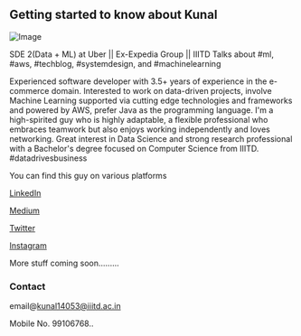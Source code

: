 ## Getting started to know about Kunal

![Image](https://lh3.googleusercontent.com/kkbDzl-VyGnCWeQt5dvfnnJl2pZlBPwtZ54xZSpgzYy6hU8rR8C9QqhQXlXdwcq1sAE19gBSNjrlDs7qq4dyZMPMJi6xf9ZhdcecN9J9obAAeMNAJFMxsH4I02xnAYV3M4VRn6k5ZgCd4q92UDUNF3DVzctjmm5xYZUEn70buCFCTnPpdY_2cbcRiq1nkGyx3g0SVWaLIjHfAtrbb63R2fShGW1BWAgX6WFmlmNuBqOEn8B--CWITVnU7Aa5YxiMExcGfVTpn6vAchfoWTkh2om00ygiNhVJvbWk2kbJICEl14Vf4C-t0BVUnMXyFZWR6Wk1e0kZSrJ8hSJ4Jbh8la_G2RjfhTbP0ZXfJ2bIwVvwsWwv_0IOLT5D-u2OpCj4Xlm5BhFkoYK6-CzAQY41CHXG_LiXJfkpP_R8fgUTEo848Jk5-fAJDgIfejhLSUGayVGRfWYPXffxFoJxJrzww4Vj6VjilHc2GDWXdfbXJ5az9NLd9j46_ZmHsVphqnlEGE_h8gEJV_80pDpQXJiBA6HxYUBaT1vIEdJfigHI6oAXkfre02BtSzPlovfdn_W7E1Mi_uVwj27R5wCJmeET7fyMJ2pCyldcH6Tu1cyZeliKAkcdVGACM_KtWCmTeLJi1sNOazTPm2BMtVs7sbSn_fJvq4kcA0iaWz3MN0AmxI_wFov_LBdpNCqeJ1MPrdEFi1hrEe4NNwtLXSgF5CayIhbfmH0mHsV1OWlEhZWA6hW9_au2QQJrf_TlPJwkJHKXjZsZXqIx053ebQnRNfbewClJw8T9oCdYivUyV8WeA8relZn0VadVR77-0UClLh7RtldOhXi3RNMEJ_NbF69FxBAh7MFH8AC5Uc3Uiu4w=w3028-h2020-no?authuser=0)

SDE 2(Data + ML) at Uber || Ex-Expedia Group || IIITD
Talks about #ml, #aws, #techblog, #systemdesign, and #machinelearning

Experienced software developer with 3.5+ years of experience in the e-commerce domain. Interested to work on data-driven projects, involve Machine Learning supported via cutting edge technologies and frameworks and powered by AWS, prefer Java as the programming language. 
I'm a high-spirited guy who is highly adaptable, a flexible professional who embraces teamwork but also enjoys working independently and loves networking.
Great interest in Data Science and strong research professional with a Bachelor's degree focused on Computer Science from IIITD. 
#datadrivesbusiness


You can find this guy on various platforms

[LinkedIn](https://www.linkedin.com/in/kunal-saini-a89b7ba8/)

[Medium](https://medium.com/@kunal14053)

[Twitter](https://twitter.com/ImkunalSaini)

[Instagram](https://www.instagram.com/cookunal/)


More stuff coming soon.........


### Contact
email@kunal14053@iiitd.ac.in

Mobile No. 99106768..
